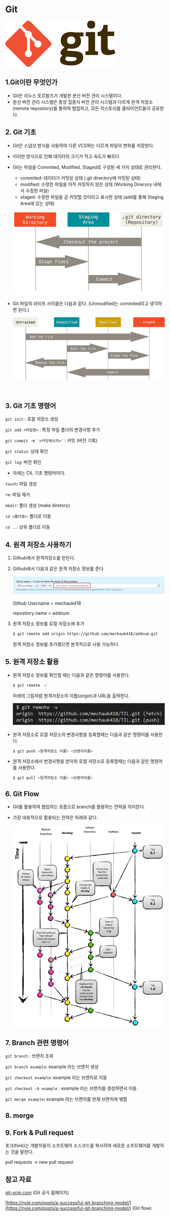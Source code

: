 # Git



![git](img/git.png)





## 1.Git이란 무엇인가



- Git은 리누스 토르발즈가 개발한 분산 버전 관리 시스템이다.
- 분선 버전 관리 시스템은 중앙 집중식 버전 관리 시스템과 다르게 원격 저장소(remote repostiory)를 통하여 협업하고, 모든 히스토리를 클라이언트들이 공유한다.



## 2. Git 기초



- Git은 스냅샷 방식을 사용하여 다른 VCS와는 다르게 파일의 변화를 저장한다.

- 이러한 방식으로 인해 데이터의 크기가 작고 속도가 빠르다

- Git는 파일을 Commited, Modified, Staged로 구성된 세 가지 상태로 관리한다.
  - commited: 데이터가 커밋된 상태 (.git directory에 커밋된 상태)
  - modified:  수정한 파일을 아직 커밋하지 않은 상태 (Working Direcory 내에서 수정한 파일)
  - staged: 수정한 파일을 곧 커밋할 것이라고 표시한 상태 (add를 통해 Staging Area에 있는 상태)
  
  ![areas](img/areas.png)



- Git 파일의 라이프 사이클은 다음과 같다. (Unmodified는 commited라고 생각하면 된다.)

  

  ![life](img/life.png)

  

​	

## 3. Git 기초 명령어



`git init` : 로컬 저장소 생성

`git add <파일명>` : 특정 파일 폴더의 변경사항 추가

`git commit -m '<커밋메시지>'` : 커밋 (버전 기록)

`git status`: 상태 확인

`git log`: 버전 확인



* 아래는 CIL 기초 명령어이다.

  

`touch`: 파일 생성

`rm`: 파일 제거

`mkdir`: 폴더 생성 (make diretory)

`cd <폴더명>`: 폴더로 이동

`cd ..`: 상위 폴더로 이동



##  4. 원격 저장소 사용하기



1. Github에서 원격저장소를 만든다.

2. Github에서 다음과 같은 원격 저장소 정보를 준다.

   ![저장소주소](img/저장소주소.jpg)

   Github Username = mechauk418

   repostiory name = addnum

3. 원격 저장소 정보를 로컬 저장소에 추가

   ```bash
   $ git remote add origin https://github.com/mechauk418/addnum.git
   ```

   원격 저장소 정보를 추가했으면 본격적으로 사용 가능하다.



## 5. 원격 저장소 활용



- 원격 저장소 정보를 확인할 때는 다음과 같은 명령어를 사용한다.

  ```bash
  $ git remote -v
  ```

  아래의 그림처럼 원격저장소의 이름(origin)과 URL을 출력한다.

  

  ![remotev](img/remotev.jpg)

  

- 원격 저장소로 로컬 저장소의 변경사항을 등록할때는 다음과 같은 명령어를 사용한다.

  ```bash
  $ git push <원격저장소 이름> <브랜치이름>
  ```

  

- 원격 저장소에서 변경사항을 받아와 로컬 저장소로 등록할때는 다음과 같은 명령어를 사용한다.

  ```bash
  $ git pull <원격저장소 이름> <브랜치이름>
  ```




## 6. Git Flow



- Git를 활용하여 협업하는 흐름으로 branch를 활용하는 전략을 의미한다.

- 가장 대표적으로 활용되는 전략은 아래와 같다.

  

  ![git-flow_overall_graph](img/git-flow_overall_graph.png)

  



## 7. Branch 관련 명령어



`git branch` : 브랜치 조회

`git branch example`: example 라는 브랜치 생성

`git checkout example`: example 라는 브랜치로 이동

`git checkout -b example` : example 라는 브랜치를 생성하면서 이동

`git merge example`: example 라는 브랜치를 현재 브랜치에 병합



## 8. merge 







## 9. Fork & Pull request



포크(fork)는 개발자들이 소프트웨어 소스코드를 복사하여 새로운 소프트웨어를 개발하는 것을 말한다. 



pull requests -> new pull request







## 참고 자료



[git-scm.com](https://git-scm.com/book/ko/v2/%EC%8B%9C%EC%9E%91%ED%95%98%EA%B8%B0-Git-%EA%B8%B0%EC%B4%88) (Git 공식 홈페이지)

[https://nvie.com/posts/a-successful-git-branching-model/](https://nvie.com/posts/a-successful-git-branching-model/) (Git flow)
